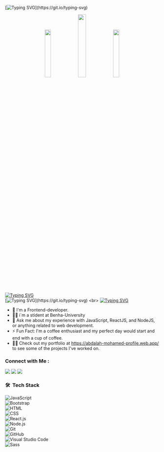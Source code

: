 
[![Typing SVG](https://readme-typing-svg.demolab.com?font=Fira+Code&pause=1000&color=392DFF&background=7DFF2300&center=true&vCenter=true&multiline=true&random=true&width=435&lines=Welcome+to+Abdalah-mohamed+space!)](https://git.io/typing-svg)

<p align="center" display='flex' justify-content= "space-between" gap="20px">
  <img aligne="center" src=https://i.pinimg.com/originals/81/17/8b/81178b47a8598f0c81c4799f2cdd4057.gif width=20%>
  <img align="right"><img src=https://i.pinimg.com/originals/c9/e6/13/c9e6136aeb1dd0a7ef1af829cb4523e3.gif width=23%>
  <img align="right"><img src=https://i.pinimg.com/originals/ce/69/4f/ce694f560636dffcf42ecf40d4f2f962.gif width=20%>
</p> 

[![Typing SVG](https://readme-typing-svg.demolab.com?font=Fira+Code&pause=1000&color=392DFF&background=7DFF2300&center=true&vCenter=true&multiline=true&random=true&width=435&lines=+Abdalah-mohamed+Frontend-Developer)](https://git.io/typing-svg) <br>
[![Typing SVG](https://readme-typing-svg.demolab.com?font=Fira+Code&pause=1000&color=392DFF&background=7DFF2300&center=true&vCenter=true&multiline=true&random=true&width=435&lines=6+months+of+freelancing+experience.)](https://git.io/typing-svg) <br>
[![Typing SVG](https://readme-typing-svg.demolab.com?font=Fira+Code&pause=1000&color=392DFF&background=7DFF2300&center=true&vCenter=true&multiline=true&random=true&width=435&lines=graduated+from+hasoub+academy)](https://git.io/typing-svg)
- 🏢 I'm a Frontend-developer.
- 👨‍💻 i`m a stident at Benha-University
- 💬 Ask me about my experience with JavaScript, ReactJS, and NodeJS, or anything related to web development.
- ⚡ Fun Fact: I'm a coffee enthusiast and my perfect day would start and end with a cup of coffee.
- 👨‍💻 Check out my portfolio at https://abdalah-mohamed-profile.web.app/ to see some of the projects I've worked on.


### Connect with Me :

<a href="https://www.linkedin.com/in/abdalah-mohamed-ibrahim/" target="_blank"><img src="https://cdn-icons-png.flaticon.com/128/13170/13170633.png"/></a>
<a href="https://t.me/YousefMohamed01" target="_blank"><img src="https://cdn-icons-png.flaticon.com/128/5968/5968804.png"/></a>
<a href="https://www.upwork.com/freelancers/~010f8996c4ef11e06a" target="_blank"><img src="https://cdn-icons-png.flaticon.com/128/5610/5610930.png"/></a>
### 🛠 &nbsp;Tech Stack
![JavaScript](https://img.shields.io/badge/-JavaScript-05122A?style=flat&logo=javascript)&nbsp; <br> 
![Bootstrap](https://img.shields.io/badge/-Bootstrap-05122A?style=flat&logo=bootstrap&logoColor=563D7C)&nbsp;<br> 
![HTML](https://img.shields.io/badge/-HTML-05122A?style=flat&logo=HTML5)&nbsp;<br> 
![CSS](https://img.shields.io/badge/-CSS-05122A?style=flat&logo=CSS3&logoColor=1572B6)&nbsp;<br> 
![React.js](https://img.shields.io/badge/-React-05122A?style=flat&logo=react)<br> 
![Node.js](https://img.shields.io/badge/-Node.js-05122A?style=flat&logo=node.js&logoColor=339933)&nbsp;<br> 
![Git](https://img.shields.io/badge/-Git-05122A?style=flat&logo=git)&nbsp;<br>
![GitHub](https://img.shields.io/badge/-GitHub-05122A?style=flat&logo=github)&nbsp;<br>
![Visual Studio Code](https://img.shields.io/badge/-Visual%20Studio%20Code-05122A?style=flat&logo=visual-studio-code&logoColor=007ACC)&nbsp;<br>
![Sass](https://img.shields.io/badge/-Sass-05122A?style=flat&logo=sass)&nbsp;

